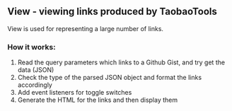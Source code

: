 ## View - viewing links produced by TaobaoTools
View is used for representing a large number of links.

### How it works:
1. Read the query parameters which links to a Github Gist, and try get the data (JSON)
2. Check the type of the parsed JSON object and format the links accordingly
3. Add event listeners for toggle switches
4. Generate the HTML for the links and then display them
